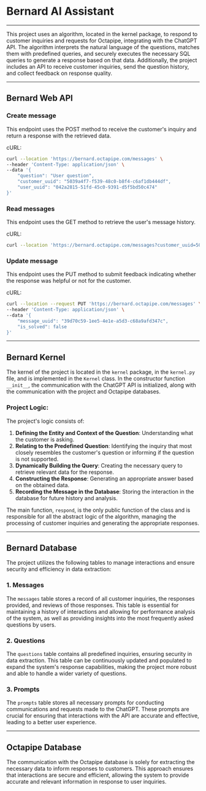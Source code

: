 # Bernard AI Assistant

---
This project uses an algorithm, located in the kernel package, to respond to customer inquiries and requests for
Octapipe, integrating with the ChatGPT API. The algorithm interprets the natural language of the questions, matches them
with predefined queries, and securely executes the necessary SQL queries to generate a response based on that data.
Additionally, the project includes an API to receive customer inquiries, send the question history, and collect feedback
on response quality.

---

## Bernard Web API

### Create message

This endpoint uses the POST method to receive the customer's inquiry and return a response with the retrieved data.

cURL:

```bash
curl --location 'https://bernard.octapipe.com/messages' \
--header 'Content-Type: application/json' \
--data '{
    "question": "User question",
    "customer_uuid": "5039a4f7-f539-48c0-b8f4-c6af1db444df",
    "user_uuid": "042a2815-51fd-45c0-9391-d5f5bd50c474"
}'
```

### Read messages

This endpoint uses the GET method to retrieve the user's message history.

cURL:

```bash
curl --location 'https://bernard.octapipe.com/messages?customer_uuid=5039a4f7-f539-48c0-b8f4-c6af1db444df&user_uuid=042a2815-51fd-45c0-9391-d5f5bd50c474'
```

### Update message

This endpoint uses the PUT method to submit feedback indicating whether the response was helpful or not for the
customer.

cURL:

```bash
curl --location --request PUT 'https://bernard.octapipe.com/messages' \
--header 'Content-Type: application/json' \
--data '{
    "message_uuid": "39d70c59-1ee5-4e1e-a5d3-c68a9afd347c",
    "is_solved": false
}'
```

---

## Bernard Kernel

The kernel of the project is located in the `kernel` package, in the `kernel.py` file, and is implemented in
the `Kernel` class. In the constructor function `__init__`, the communication with the ChatGPT API is initialized, along
with the communication with the project and Octapipe databases.

### Project Logic:

The project's logic consists of:

1. **Defining the Entity and Context of the Question**: Understanding what the customer is asking.
2. **Relating to the Predefined Question**: Identifying the inquiry that most closely resembles the customer's question
   or informing if the question is not supported.
3. **Dynamically Building the Query**: Creating the necessary query to retrieve relevant data for the response.
4. **Constructing the Response**: Generating an appropriate answer based on the obtained data.
5. **Recording the Message in the Database**: Storing the interaction in the database for future history and analysis.

The main function, `respond`, is the only public function of the class and is responsible for all the abstract logic of
the algorithm, managing the processing of customer inquiries and generating the appropriate responses.

---

## Bernard Database

The project utilizes the following tables to manage interactions and ensure security and efficiency in data extraction:

### 1. Messages

The `messages` table stores a record of all customer inquiries, the responses provided, and reviews of those responses.
This table is essential for maintaining a history of interactions and allowing for performance analysis of the system,
as well as providing insights into the most frequently asked questions by users.

### 2. Questions

The `questions` table contains all predefined inquiries, ensuring security in data extraction. This table can be
continuously updated and populated to expand the system's response capabilities, making the project more robust and able
to handle a wider variety of questions.

### 3. Prompts

The `prompts` table stores all necessary prompts for conducting communications and requests made to the ChatGPT. These
prompts are crucial for ensuring that interactions with the API are accurate and effective, leading to a better user
experience.

---

## Octapipe Database

The communication with the Octapipe database is solely for extracting the necessary data to inform responses to
customers. This approach ensures that interactions are secure and efficient, allowing the system to provide accurate and
relevant information in response to user inquiries.

